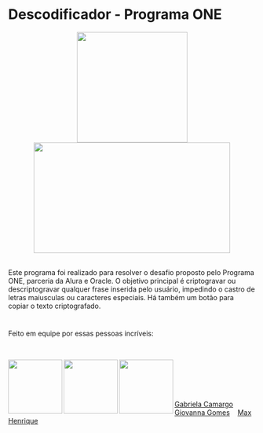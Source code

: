 # Descodificador - Programa ONE

<div align="center">
<img height="225em" src="https://data.whicdn.com/images/319516064/original.gif"><img width="400em" height="225em" src="https://gifimage.net/wp-content/uploads/2017/09/anime-computer-gif-4.gif">
</div>
 
<br>

Este programa foi realizado para resolver o desafio proposto pelo Programa ONE, parceria da Alura e Oracle. O objetivo principal é criptogravar ou descriptogravar qualquer frase inserida pelo usuário, impedindo o castro de letras maiusculas ou caracteres especiais. Há também um botão para copiar o texto criptografado.
#
 
###

Feito em equipe por essas pessoas incríveis:

<br>

<a href="https://github.com/GabiCmg" target="_blank"><img align="left" src="https://avatars.githubusercontent.com/u/101142324?v=4" height="110" target="_blank"></a>
<a href="https://github.com/annavoigg" target="_blank"><img align="left" src="https://avatars.githubusercontent.com/u/101263529?v=4" height="110" target="_blank"></a>
<a href="https://github.com/MaxHenriique" target="_blank"><img align="left" src="https://avatars.githubusercontent.com/u/101279529?v=4" height="110"></a>

<br><br><br><br>
 
<a href="https://github.com/GabiCmg">Gabriela Camargo</a> &nbsp;&nbsp; 
<a href="https://github.com/annavoigg">Giovanna Gomes</a> &nbsp;&nbsp; 
<a href="https://github.com/MaxHenriique">Max Henrique</a> &nbsp;&nbsp;
